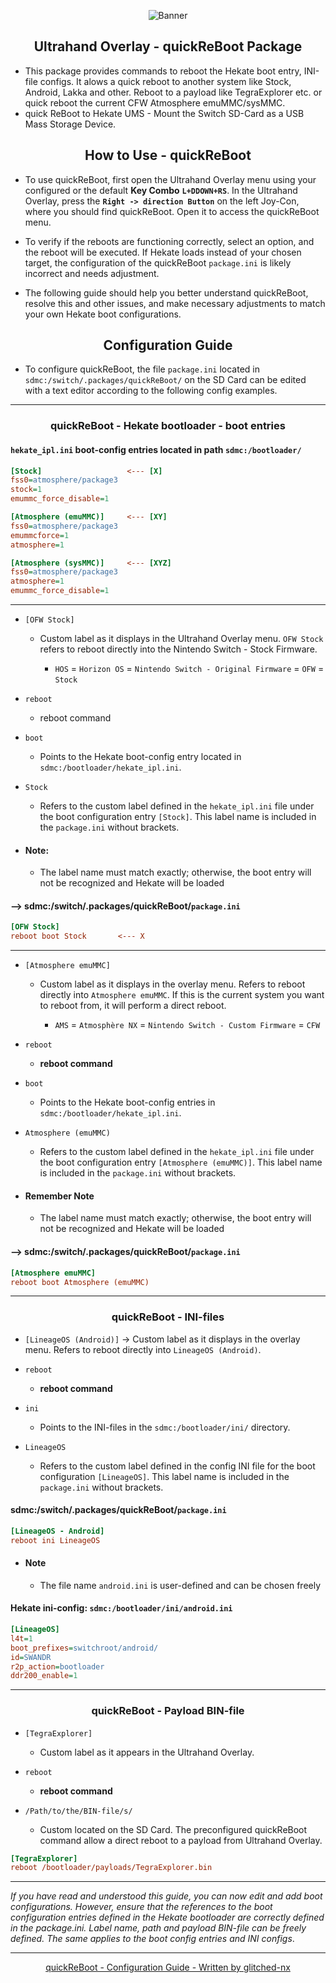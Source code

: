 <p align="center">
  <img src="https://github.com/glitched-nx/UltraHAND/blob/f610f814128f2b1932efac899211011b4359bd82/examples/quickReBoot/quickReBoot_banner.png?raw=true" alt="Banner">
</p>

<h2 align="center">Ultrahand Overlay - quickReBoot Package</h2>

- This package provides commands to reboot the Hekate boot entry, INI-file configs. It alows a quick reboot to another system like Stock, Android, Lakka and other. Reboot to a payload like TegraExplorer etc. or quick reboot the current CFW Atmosphere emuMMC/sysMMC.
- quick ReBoot to Hekate UMS - Mount the Switch SD-Card as a USB Mass Storage Device.

<h2 align="center">How to Use - quickReBoot</h2>

- To use quickReBoot, first open the Ultrahand Overlay menu using your configured or the default **Key Combo** **`L+DDOWN+RS`**. In the Ultrahand Overlay, press the **`Right -> direction Button`** on the left Joy-Con, where you should find quickReBoot. Open it to access the quickReBoot menu.

- To verify if the reboots are functioning correctly, select an option, and the reboot will be executed. If Hekate loads instead of your chosen target, the configuration of the quickReBoot `package.ini` is likely incorrect and needs adjustment.

- The following guide should help you better understand quickReBoot, resolve this and other issues, and make necessary adjustments to match your own Hekate boot configurations.

<h2 align="center">Configuration Guide</h2>

- To configure quickReBoot, the file `package.ini` located in `sdmc:/switch/.packages/quickReBoot/` on the SD Card can be edited with a text editor according to the following config examples.

---

<h3 align="center">quickReBoot - Hekate bootloader - boot entries</h2>

#### `hekate_ipl.ini` boot-config entries located in path `sdmc:/bootloader/`

```ini
[Stock]                   <--- [X]
fss0=atmosphere/package3
stock=1
emummc_force_disable=1

[Atmosphere (emuMMC)]     <--- [XY]
fss0=atmosphere/package3
emummcforce=1
atmosphere=1

[Atmosphere (sysMMC)]     <--- [XYZ]
fss0=atmosphere/package3
atmosphere=1
emummc_force_disable=1
```

---

- `[OFW Stock]`
  - Custom label as it displays in the Ultrahand Overlay menu. `OFW Stock` refers to reboot directly into the Nintendo Switch - Stock Firmware.

    - `HOS` = `Horizon OS` = `Nintendo Switch - Original Firmware` = `OFW` = `Stock`

- `reboot`
  - reboot command

- `boot`
  - Points to the Hekate boot-config entry located in `sdmc:/bootloader/hekate_ipl.ini`.

- `Stock`
  - Refers to the custom label defined in the `hekate_ipl.ini` file under the boot configuration entry `[Stock]`. This label name is included in the `package.ini` without brackets.

- #### Note:

  - The label name must match exactly; otherwise, the boot entry will not be recognized and Hekate will be loaded

#### --> sdmc:/switch/.packages/quickReBoot/`package.ini`

```ini
[OFW Stock]
reboot boot Stock       <--- X
```

---

- `[Atmosphere emuMMC]`
  - Custom label as it displays in the overlay menu. Refers to reboot directly into `Atmosphere emuMMC`. If this is the current system you want to reboot from, it will perform a direct reboot.

    - `AMS` = `Atmosphère NX` = `Nintendo Switch - Custom Firmware` = `CFW`

- `reboot`
  - **reboot command**

- `boot`
  - Points to the Hekate boot-config entries in `sdmc:/bootloader/hekate_ipl.ini`.

- `Atmosphere (emuMMC)`
  - Refers to the custom label defined in the `hekate_ipl.ini` file under the boot configuration entry `[Atmosphere (emuMMC)]`. This label name is included in the `package.ini` without brackets.

- #### Remember Note

  - The label name must match exactly; otherwise, the boot entry will not be recognized and Hekate will be loaded

#### --> sdmc:/switch/.packages/quickReBoot/`package.ini`

```ini
[Atmosphere emuMMC]
reboot boot Atmosphere (emuMMC)
```

---

<h3 align="center">quickReBoot - INI-files</h3>

- `[LineageOS (Android)]` -> Custom label as it displays in the overlay menu. Refers to reboot directly into `LineageOS (Android)`.

- `reboot`
  - **reboot command**

- `ini`
  - Points to the INI-files in the `sdmc:/bootloader/ini/` directory.

- `LineageOS`
  - Refers to the custom label defined in the config INI file for the boot configuration `[LineageOS]`. This label name is included in the `package.ini` without brackets.

#### sdmc:/switch/.packages/quickReBoot/`package.ini`

```ini
[LineageOS - Android]
reboot ini LineageOS
```

- #### Note

  - The file name `android.ini` is user-defined and can be chosen freely

#### Hekate ini-config: `sdmc:/bootloader/ini/android.ini`

```ini
[LineageOS]
l4t=1
boot_prefixes=switchroot/android/
id=SWANDR
r2p_action=bootloader
ddr200_enable=1
```

---

<h3 align="center">quickReBoot - Payload BIN-file</h3>

- `[TegraExplorer]`
  - Custom label as it appears in the Ultrahand Overlay.

- `reboot`
  - ****reboot command****

- `/Path/to/the/BIN-file/s/`
  - Custom located on the SD Card. The preconfigured quickReBoot command allow a direct reboot to a payload from Ultrahand Overlay.

```ini
[TegraExplorer]
reboot /bootloader/payloads/TegraExplorer.bin
```

---

*If you have read and understood this guide, you can now edit and add boot configurations. However, ensure that the references to the boot configuration entries defined in the Hekate bootloader are correctly defined in the package.ini. Label name, path and payload BIN-file can be freely defined. The same applies to the boot config entries and INI configs*.

---

<p align="center">
  <a href="https://github.com/glitched-nx">quickReBoot - Configuration Guide - Written by glitched-nx</a>
</p>
